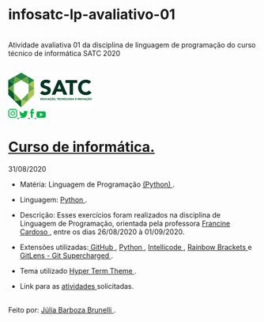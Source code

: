 # infosatc-lp-avaliativo-01
<br> Atividade  avaliativa  01 da disciplina de linguagem  de programação do curso técnico de informática SATC 2020 <br>


<br><a href="https://web.satc.edu.br/">
<img src="logo.png">
<br>
<a href="https://www.instagram.com/satceducacao//">
<img src="instagram.png">
</a>
<a href="https:https://twitter.com/satceducacao">
<img src="twitter.png">
</a>
<a href="https://www.facebook.com/satceducacao">
<img src="facebook.png">
</a>
<a href="https://www.youtube.com/user/satcweb">
<img src="you.png">
</a>
# <a href="https://www.instagram.com/infosatc/"> Curso de informática.</a>
 31/08/2020



 * Matéria: Linguagem de Programação  <a href="https://www.python.org/"> 
 (Python)
</a>.

* Linguagem: <a href="https://www.python.org/"> 
 Python
 </a>.

* Descrição: Esses exercícios foram realizados na disciplina de Linguagem de Programação, orientada pela professora <a href="https://www.instagram.com/francinecardoson/"> Francine Cardoso </a>, entre os dias 26/08/2020 à 01/09/2020.

* Extensões utilizadas:<a href="https://marketplace.visualstudio.com/items?itemName=KnisterPeter.vscode-github1"> GitHub </a>, <a href="https://marketplace.visualstudio.com/items?itemName=ms-python.python"> Python </a>, <a href="https://marketplace.visualstudio.com/items?itemName=VisualStudioExptTeam.vscodeintellicode"> Intellicode </a>, <a href="https://marketplace.visualstudio.com/items?itemName=2gua.rainbow-brackets"> Rainbow Brackets </a> e  <a href="https://marketplace.visualstudio.com/items?itemName=eamodio.gitlens"> GitLens - Git Supercharged </a>.

* Tema utilizado <a href="https://marketplace.visualstudio.com/items?itemName=hsnazar.hyper-term-theme"> Hyper Term Theme </a>.
 

* Link para as <a href="https://github.com/Mikix30/infosatc-lp-avaliativo-01">  atividades 
</a>solicitadas.

<br>
Feito por: <a href="https://www.instagram.com/jurumeia_/"> Júlia Barboza Brunelli
</a>.

